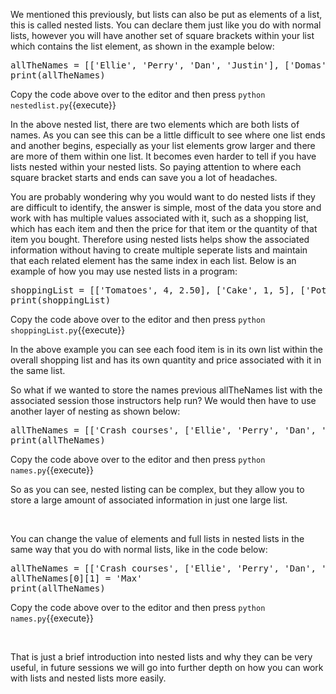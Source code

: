We mentioned this previously, but lists can also be put as elements of a list, this is called nested lists. You can declare them just like you do with normal lists, however you will have another set of square brackets within your list which contains the list element, as shown in the example below:

<pre class="file" data-filename="nestedlist.py" data-target="replace">
allTheNames = [['Ellie', 'Perry', 'Dan', 'Justin'], ['Domas', 'Alex', 'Raphael', 'Hugo']]
print(allTheNames)
</pre>

Copy the code above over to the editor and then press
`python nestedlist.py`{{execute}}

In the above nested list, there are two elements which are both lists of names. As you can see this can be a little difficult to see where one list ends and another begins, especially as your list elements grow larger and there are more of them within one list. It becomes even harder to tell if you have lists nested within your nested lists. So paying attention to where each square bracket starts and ends can save you a lot of headaches. 

You are probably wondering why you would want to do nested lists if they are difficult to identify, the answer is simple, most of the data you store and work with has multiple values associated with it, such as a shopping list, which has each item and then the price for that item or the quantity of that item you bought. Therefore using nested lists helps show the associated information without having to create multiple seperate lists and maintain that each related element has the same index in each list. Below is an example of how you may use nested lists in a program:

<pre class="file" data-filename="shoppingList.py" data-target="replace">
shoppingList = [['Tomatoes', 4, 2.50], ['Cake', 1, 5], ['Potatoes', 3, 1.75]]
print(shoppingList)
</pre>

Copy the code above over to the editor and then press
`python shoppingList.py`{{execute}}

In the above example you can see each food item is in its own list within the overall shopping list and has its own quantity and price associated with it in the same list. 

So what if we wanted to store the names previous allTheNames list with the associated session those instructors help run? We would then have to use another layer of nesting as shown below:

<pre class="file" data-filename="names.py" data-target="replace">
allTheNames = [['Crash courses', ['Ellie', 'Perry', 'Dan', 'Justin']], ['Challenge centres', ['Domas', 'Alex', 'Raphael', 'Hugo']]]
print(allTheNames)
</pre>

Copy the code above over to the editor and then press
`python names.py`{{execute}}

So as you can see, nested listing can be complex, but they allow you to store a large amount of associated information in just one large list. 

</br>

You can change the value of elements and full lists in nested lists in the same way that you do with normal lists, like in the code below:

<pre class="file" data-filename="names.py" data-target="replace">
allTheNames = [['Crash courses', ['Ellie', 'Perry', 'Dan', 'Justin']], ['Challenge centres', ['Domas', 'Alex', 'Raphael', 'Hugo']]]
allTheNames[0][1] = 'Max'
print(allTheNames)
</pre>

Copy the code above over to the editor and then press
`python names.py`{{execute}}

</br>

That is just a brief introduction into nested lists and why they can be very useful, in future sessions we will go into further depth on how you can work with lists and nested lists more easily. 